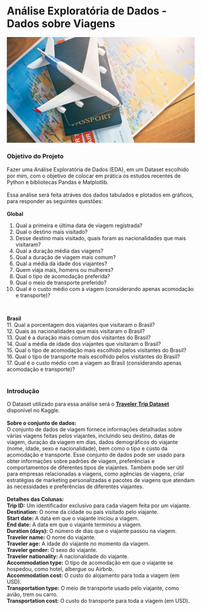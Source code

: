 # Análise Exploratória de Dados - Dados sobre Viagens

![imagem_trip](https://github.com/wagnermoraesjr/Analise-de-Dados-sobre-Viagens/blob/main/imagem_trip.jpg)

### **Objetivo do Projeto**

Fazer uma Análise Exploratória de Dados (EDA), em um Dataset escolhido por mim, com o objetivo de colocar em prática os estudos recentes de Python e bibliotecas Pandas e Matplotlib.<br>
<br>
Essa análise será feita atráves dos dados tabulados e plotados em gráficos, para responder as seguintes questões:<br>
<br>
**Global**<br>
1. Qual a primeira e última data de viagem registrada?<br>
2. Qual o destino mais visitado?<br>
3. Desse destino mais visitado, quais foram as nacionalidades que mais visitaram?<br>
4. Qual a duração média das viagens?<br>
5. Qual a duração de viagem mais comum?<br>
6. Qual a média da idade dos viajantes?<br>
7. Quem viaja mais, homens ou mulheres?<br>
8. Qual o tipo de acomodação preferida?<br>
9. Qual o meio de transporte preferido?<br>
10. Qual é o custo médio com a viagem (considerando apenas acomodação e transporte)?<br>
<br>

**Brasil**<br>
11. Qual a porcentagem dos viajantes que visitaram o Brasil?<br>
12. Quais as nacionalidades que mais visitaram o Brasil?<br>
13. Qual é a duração mais comum dos visitantes do Brasil?<br>
14. Qual a média de idade dos viajantes que visitaram o Brasil?<br>
15. Qual o tipo de acomodação mais escolhido pelos visitantes do Brasil?<br>
16. Qual o tipo de transporte mais escolhido pelos visitantes do Brasil?<br>
17. Qual é o custo médio com a viagem ao Brasil (considerando apenas acomodação e transporte)?<br>
<br>

### **Introdução**

O Dataset utilizado para essa análise será o **[Traveler Trip Dataset](https://www.kaggle.com/datasets/rkiattisak/traveler-trip-data?resource=download)** disponível no Kaggle.<br>
<br>
**Sobre o conjunto de dados:**<br>
O conjunto de dados de viagem fornece informações detalhadas sobre várias viagens feitas pelos viajantes, incluindo seu destino, datas de viagem, duração da viagem em dias, dados demográficos do viajante (nome, idade, sexo e nacionalidade), bem como o tipo e custo da acomodação e transporte. Esse conjunto de dados pode ser usado para obter informações sobre padrões de viagem, preferências e comportamentos de diferentes tipos de viajantes. Também pode ser útil para empresas relacionadas a viagens, como agências de viagens, criar estratégias de marketing personalizadas e pacotes de viagens que atendam às necessidades e preferências de diferentes viajantes.<br>
<br>
**Detalhes das Colunas:**<br>
**Trip ID:** Um identificador exclusivo para cada viagem feita por um viajante.<br>
**Destination:** O nome da cidade ou país visitado pelo viajante.<br>
**Start date:** A data em que o viajante iniciou a viagem.<br>
**End date:** A data em que o viajante terminou a viagem.<br>
**Duration (days):** O número de dias que o viajante passou na viagem.<br>
**Traveler name:** O nome do viajante.<br>
**Traveler age:** A idade do viajante no momento da viagem.<br>
**Traveler gender:** O sexo do viajante.<br>
**Traveler nationality:** A nacionalidade do viajante.<br>
**Accommodation type:** O tipo de acomodação em que o viajante se hospedou, como hotel, albergue ou Airbnb.<br>
**Accommodation cost:** O custo do alojamento para toda a viagem (em USD).<br>
**Transportation type:** O meio de transporte usado pelo viajante, como avião, trem ou carro.<br>
**Transportation cost:** O custo do transporte para toda a viagem (em USD).
